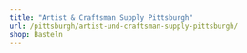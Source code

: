 ```yaml
---
title: "Artist & Craftsman Supply Pittsburgh"
url: /pittsburgh/artist-und-craftsman-supply-pittsburgh/
shop: Basteln
---
```

